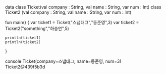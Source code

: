 data class Ticket(val company : String, val name : String, var num : Int)
class Ticket2 (val company : String, val name : String, var num : Int)

fun main() {
    var ticket1 = Ticket("스냅태그","동준영",3)
    var ticket2 = Ticket2("something","하승연",5)
    
    println(ticket1)
    println(ticket2)
}


console
Ticket(company=스냅태그, name=동준영, num=3)
Ticket2@439f5b3d